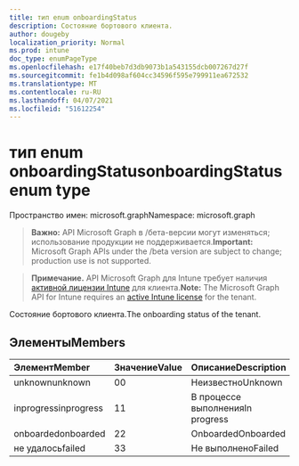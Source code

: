 ```yaml
---
title: тип enum onboardingStatus
description: Состояние бортового клиента.
author: dougeby
localization_priority: Normal
ms.prod: intune
doc_type: enumPageType
ms.openlocfilehash: e17f40beb7d3db9073b1a543155dcb007267d27f
ms.sourcegitcommit: fe1b4d098af604cc34596f595e799911ea672532
ms.translationtype: MT
ms.contentlocale: ru-RU
ms.lasthandoff: 04/07/2021
ms.locfileid: "51612254"
---
```

# <a name="onboardingstatus-enum-type"></a><span data-ttu-id="3d085-103">тип enum onboardingStatus</span><span class="sxs-lookup"><span data-stu-id="3d085-103">onboardingStatus enum type</span></span>

<span data-ttu-id="3d085-104">Пространство имен: microsoft.graph</span><span class="sxs-lookup"><span data-stu-id="3d085-104">Namespace: microsoft.graph</span></span>

> <span data-ttu-id="3d085-105">**Важно:** API Microsoft Graph в /бета-версии могут изменяться; использование продукции не поддерживается.</span><span class="sxs-lookup"><span data-stu-id="3d085-105">**Important:** Microsoft Graph APIs under the /beta version are subject to change; production use is not supported.</span></span>

> <span data-ttu-id="3d085-106">**Примечание.** API Microsoft Graph для Intune требует наличия [активной лицензии Intune](https://go.microsoft.com/fwlink/?linkid=839381) для клиента.</span><span class="sxs-lookup"><span data-stu-id="3d085-106">**Note:** The Microsoft Graph API for Intune requires an [active Intune license](https://go.microsoft.com/fwlink/?linkid=839381) for the tenant.</span></span>

<span data-ttu-id="3d085-107">Состояние бортового клиента.</span><span class="sxs-lookup"><span data-stu-id="3d085-107">The onboarding status of the tenant.</span></span>

## <a name="members"></a><span data-ttu-id="3d085-108">Элементы</span><span class="sxs-lookup"><span data-stu-id="3d085-108">Members</span></span>
|<span data-ttu-id="3d085-109">Элемент</span><span class="sxs-lookup"><span data-stu-id="3d085-109">Member</span></span>|<span data-ttu-id="3d085-110">Значение</span><span class="sxs-lookup"><span data-stu-id="3d085-110">Value</span></span>|<span data-ttu-id="3d085-111">Описание</span><span class="sxs-lookup"><span data-stu-id="3d085-111">Description</span></span>|
|:---|:---|:---|
|<span data-ttu-id="3d085-112">unknown</span><span class="sxs-lookup"><span data-stu-id="3d085-112">unknown</span></span>|<span data-ttu-id="3d085-113">0</span><span class="sxs-lookup"><span data-stu-id="3d085-113">0</span></span>|<span data-ttu-id="3d085-114">Неизвестно</span><span class="sxs-lookup"><span data-stu-id="3d085-114">Unknown</span></span>|
|<span data-ttu-id="3d085-115">inprogress</span><span class="sxs-lookup"><span data-stu-id="3d085-115">inprogress</span></span>|<span data-ttu-id="3d085-116">1</span><span class="sxs-lookup"><span data-stu-id="3d085-116">1</span></span>|<span data-ttu-id="3d085-117">В процессе выполнения</span><span class="sxs-lookup"><span data-stu-id="3d085-117">In progress</span></span>|
|<span data-ttu-id="3d085-118">onboarded</span><span class="sxs-lookup"><span data-stu-id="3d085-118">onboarded</span></span>|<span data-ttu-id="3d085-119">2</span><span class="sxs-lookup"><span data-stu-id="3d085-119">2</span></span>|<span data-ttu-id="3d085-120">Onboarded</span><span class="sxs-lookup"><span data-stu-id="3d085-120">Onboarded</span></span>|
|<span data-ttu-id="3d085-121">не удалось</span><span class="sxs-lookup"><span data-stu-id="3d085-121">failed</span></span>|<span data-ttu-id="3d085-122">3</span><span class="sxs-lookup"><span data-stu-id="3d085-122">3</span></span>|<span data-ttu-id="3d085-123">Не выполнено</span><span class="sxs-lookup"><span data-stu-id="3d085-123">Failed</span></span>|




